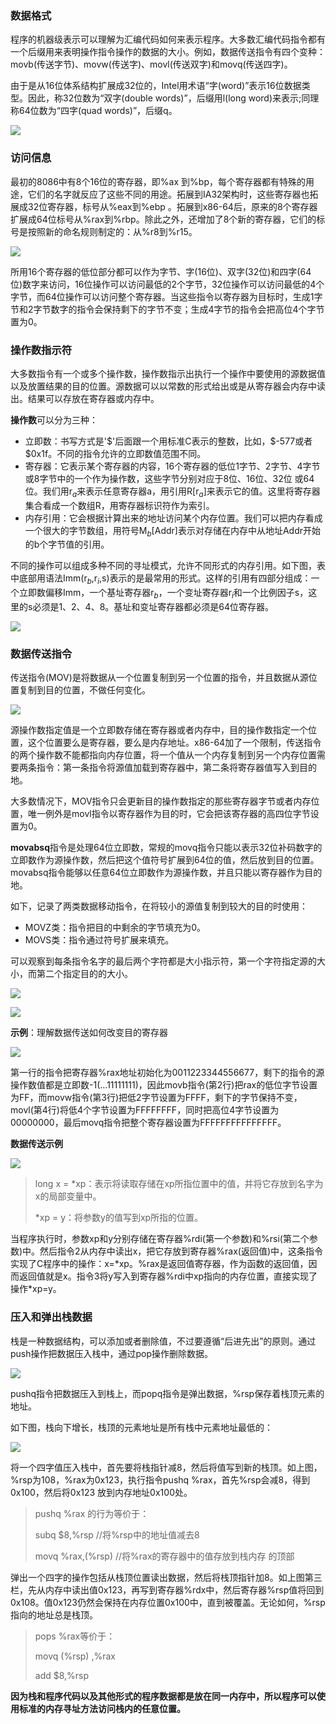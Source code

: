 ### 数据格式

程序的机器级表示可以理解为汇编代码如何来表示程序。大多数汇编代码指令都有一个后缀用来表明操作指令操作的数据的大小。例如，数据传送指令有四个变种：movb(传送字节)、movw(传送字)、movl(传送双字)和movq(传送四字)。

由于是从16位体系结构扩展成32位的，Intel用术语“字(word)”表示16位数据类型。因此，称32位数为“双字(double words)”，后缀用l(long word)来表示;同理称64位数为“四字(quad words)”，后缀q。

![](../images/cs/1.png)

### 访问信息



最初的8086中有8个16位的寄存器，即%ax 到%bp，每个寄存器都有特殊的用途，它们的名字就反应了这些不同的用途。拓展到IA32架构时，这些寄存器也拓展成32位寄存器，标号从%eax到%ebp 。拓展到x86-64后，原来的8个寄存器扩展成64位标号从%rax到%rbp。除此之外，还增加了8个新的寄存器，它们的标号是按照新的命名规则制定的：从%r8到%r15。

![](../images/cs/2.png)

所用16个寄存器的低位部分都可以作为字节、字(16位)、双字(32位)和四字(64 位)数字来访问，16位操作可以访问最低的2个字节，32位操作可以访问最低的4个字节，而64位操作可以访问整个寄存器。当这些指令以寄存器为目标时，生成1字节和2字节数字的指令会保持剩下的字节不变；生成4字节的指令会把高位4个字节置为0。

### 操作数指示符

大多数指令有一个或多个操作数，操作数指示出执行一个操作中要使用的源数据值以及放置结果的目的位置。源数据可以以常数的形式给出或是从寄存器会内存中读出。结果可以存放在寄存器或内存中。

**操作数**可以分为三种：

* 立即数：书写方式是'$'后面跟一个用标准C表示的整数，比如，\$-577或者\$0x1f。不同的指令允许的立即数值范围不同。
* 寄存器：它表示某个寄存器的内容，16个寄存器的低位1字节、2字节、4字节或8字节中的一个作为操作数，这些字节分别对应于8位、16位、32位 或64位。我们用r$_a$来表示任意寄存器a，用引用R[r$_a$]来表示它的值。这里将寄存器集合看成一个数组R，用寄存器标识符作为索引。
* 内存引用：它会根据计算出来的地址访问某个内存位置。我们可以把内存看成一个很大的字节数组，用符号M$_b$[Addr]表示对存储在内存中从地址Addr开始的b个字节值的引用。

不同的操作可以组成多种不同的寻址模式，允许不同形式的内存引用。如下图，表中底部用语法Imm(r$_b$,r$_i$,s)表示的是最常用的形式。这样的引用有四部分组成：一个立即数偏移Imm，一个基址寄存器r$_b$，一个变址寄存器r$_i$和一个比例因子s，这里的s必须是1、2、4、8。基址和变址寄存器都必须是64位寄存器。

![](../images/cs/3.png)

### 数据传送指令

传送指令(MOV)是将数据从一个位置复制到另一个位置的指令，并且数据从源位置复制到目的位置，不做任何变化。

![](../images/cs/4.png)

源操作数指定值是一个立即数存储在寄存器或者内存中，目的操作数指定一个位置，这个位置要么是寄存器，要么是内存地址。x86-64加了一个限制，传送指令的两个操作数不能都指向内存位置，将一个值从一个内存复制到另一个内存位置需要两条指令：第一条指令将源值加载到寄存器中，第二条将寄存器值写入到目的地。

大多数情况下，MOV指令只会更新目的操作数指定的那些寄存器字节或者内存位置，唯一例外是movl指令以寄存器作为目的时，它会把该寄存器的高四位字节设置为0。

**movabsq**指令是处理64位立即数，常规的movq指令只能以表示32位补码数字的立即数作为源操作数，然后把这个值符号扩展到64位的值，然后放到目的位置。movabsq指令能够以任意64位立即数作为源操作数，并且只能以寄存器作为目的地。

如下，记录了两类数据移动指令，在将较小的源值复制到较大的目的时使用：

* MOVZ类：指令把目的中剩余的字节填充为0。
* MOVS类：指令通过符号扩展来填充。

可以观察到每条指令名字的最后两个字符都是大小指示符，第一个字符指定源的大小，而第二个指定目的的大小。

![](../images/cs/5.png)

![](../images/cs/6.png)

**示例**：理解数据传送如何改变目的寄存器

![](../images/cs/7.png)

第一行的指令把寄存器%rax地址初始化为0011223344556677，剩下的指令的源操作数值都是立即数-1(…11111111)，因此movb指令(第2行)把rax的低位字节设置为FF，而movw指令(第3行)把低2字节设置为FFFF，剩下的字节保持不变，movl(第4行)将低4个字节设置为FFFFFFFF，同时把高位4字节设置为00000000，最后movq指令把整个寄存器设置为FFFFFFFFFFFFFFF。

**数据传送示例**

![](../images/cs/8.png)

> long x = *xp：表示将读取存储在xp所指位置中的值，并将它存放到名字为x的局部变量中。
>
> *xp = y：将参数y的值写到xp所指的位置。

当程序执行时，参数xp和y分别存储在寄存器%rdi(第一个参数)和%rsi(第二个参数)中。然后指令2从内存中读出x，把它存放到寄存器%rax(返回值)中，这条指令实现了C程序中的操作：x=*xp。%rax是返回值寄存器，作为函数的返回值，因而返回值就是x。指令3将y写入到寄存器%rdi中xp指向的内存位置，直接实现了操作\*xp=y。

### 压入和弹出栈数据

栈是一种数据结构，可以添加或者删除值，不过要遵循“后进先出”的原则。通过push操作把数据压入栈中，通过pop操作删除数据。

![](../images/cs/9.png)

pushq指令把数据压入到栈上，而popq指令是弹出数据，%rsp保存着栈顶元素的地址。

如下图，栈向下增长，栈顶的元素地址是所有栈中元素地址最低的：

![](../images/cs/10.png)

将一个四字值压入栈中，首先要将栈指针减8，然后将值写到新的栈顶。如上图，%rsp为108，%rax为0x123，执行指令pushq %rax，首先%rsp会减8，得到0x100，然后将0x123 放到内存地址0x100处。

> pushq %rax 的行为等价于：
>
> subq $8,%rsp              //将%rsp中的地址值减去8
>
> movq %rax,(%rsp)     //将%rax的寄存器中的值存放到栈内存 的顶部

弹出一个四字的操作包括从栈顶位置读出数据，然后将栈顶指针加8。如上图第三栏，先从内存中读出值0x123，再写到寄存器%rdx中，然后寄存器%rsp值将回到0x108。值0x123仍然会保持在内存位置0x100中，直到被覆盖。无论如何，%rsp指向的地址总是栈顶。

> pops %rax等价于：
>
> movq (%rsp) ,%rax
>
> add $8,%rsp

**因为栈和程序代码以及其他形式的程序数据都是放在同一内存中，所以程序可以使用标准的内存寻址方法访问栈内的任意位置。**